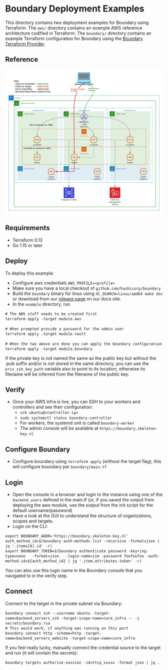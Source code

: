 # Boundary Deployment Examples
This directory contains two deployment examples for Boundary using Terraform. The `aws/` directory contains an example AWS reference architecture codified in Terraform. The `boundary/` directory contains an example Terraform configuration for Boundary using the [Boundary Terraform Provider](https://github.com/hashicorp/terraform-provider-boundary).

## Reference
![](arch.png)

## Requirements
- Terraform 0.13
- Go 1.15 or later 

## Deploy
To deploy this example:
- Configure aws credentials `AWS_PROFILE=<profile>`
- Make sure you have a local checkout of `github.com/hashicorp/boundary`
- Build the `boundary` binary for linux using `XC_OSARCH=linux/amd64 make dev` or download from our [release page](https://boundaryproject.io/) on our docs site.
- In the `example` directory, run 

```
# The AWS stuff needs to be created first
terraform apply -target module.aws

# When prompted provide a password for the admin user
terraform apply -target module.vault

# When the two above are done you can apply the boundary configuration
terraform apply -target module.boundary
```

If the private key is not named the same as the public key but without the .pub suffix and/or is not stored in the same directory, you can use the `priv_ssh_key_path` variable also to point to its location; otherwise its filename will be inferred from the filename of the public key.

## Verify
- Once your AWS infra is live, you can SSH to your workers and controllers and see their configuration:
  - `ssh ubuntu@<controller-ip>`
  - `sudo systemctl status boundary-controller`
  - For workers, the systemd unit is called `boundary-worker`
  - The admin console will be available at `https://boundary.skeleton-key.nl`

## Configure Boundary 
- Configure boundary using `terraform apply` (without the target flag), this will configure boundary per `boundary/main.tf`

## Login
- Open the console in a browser and login to the instance using one of the `backend_users` defined in the main.tf (or, if you saved the output from deploying the aws module, use the output from the init script for the default username/password)
- Have a look at the GUI to understand the structure of organizations, scopes and targets.
- Login on the CLI: 

```
export BOUNDARY_ADDR='https://boundary.skeleton-key.nl'
auth_method_id=$(boundary auth-methods list -recursive -format=json | jq '.items[0].id' -r)
export BOUNDARY_TOKEN=$(boundary authenticate password -keyring-type=none   -format=json   -login-name=jim -password foofoofoo -auth-method-id=${auth_method_id} | jq '.item.attributes.token' -r)
```

You can also use this login name in the Boundary console that you navigated to in the verify step.

## Connect

Connect to the target in the private subnet via Boundary:

```
boundary connect ssh --username ubuntu -target-name=backend_servers_ssh -target-scope-name=core_infra -- -i secrets/boundary.rsa
# This would work, if anything was running on this port
boundary connect http -scheme=http -target-name=backend_servers_website -target-scope-name=core_infra
```

If you feel really lucky, manually connect the credential source to the target and run (it will contain the secrets):
```
boundary targets authorize-session -id=ttcp_xxxxx -format json | jq .
```
